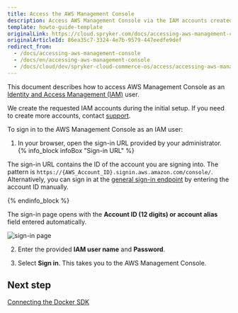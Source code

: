 ```yaml
---
title: Access the AWS Management Console
description: Access AWS Management Console via the IAM accounts created during the initial setup.
template: howto-guide-template
originalLink: https://cloud.spryker.com/docs/accessing-aws-management-console
originalArticleId: 86ea35c7-3324-4e7b-9579-447eedfe9def
redirect_from:
  - /docs/accessing-aws-management-console
  - /docs/en/accessing-aws-management-console
  - /docs/cloud/dev/spryker-cloud-commerce-os/access/accessing-aws-management-console.html
---
```


This document describes how to access AWS Management Console as an [Identity and Access Management (IAM)](https://docs.aws.amazon.com/IAM/latest/UserGuide/introduction.html) user.

We create the requested IAM accounts during the initial setup. If you need to create more accounts, contact [support](https://spryker.force.com/support/s/).

To sign in to the AWS Management Console as an IAM user:

1. In your browser, open the sign-in URL provided by your administrator.
{% info_block infoBox "Sign-in URL" %}

The sign-in URL contains the ID of the account you are signing into. The pattern is `https://{AWS_Account_ID}.signin.aws.amazon.com/console/`. Alternatively, you can sign in at the [general sign-in endpoint](https://console.aws.amazon.com/) by entering the account ID manually.

{% endinfo_block %}

The sign-in page opens with the **Account ID (12 digits) or account alias** field entered automatically.

![sign-in page](https://spryker.s3.eu-central-1.amazonaws.com/cloud-docs/Spryker+Cloud/Access/Accessing+AWS+Management+Console/sign-in-page.png)

2. Enter the provided **IAM user name** and **Password**.

3. Select **Sign in**.
This takes you to the AWS Management Console.

## Next step
[Connecting the Docker SDK](/docs/cag/dev/connecting-the-docker-sdk.html)  
